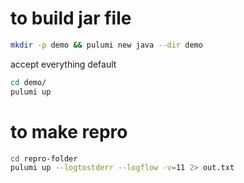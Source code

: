# to build jar file
```bash
mkdir -p demo && pulumi new java --dir demo
```
accept everything default


```bash
cd demo/
pulumi up
```


# to make repro
```bash
cd repro-folder
pulumi up --logtostderr --logflow -v=11 2> out.txt
```
